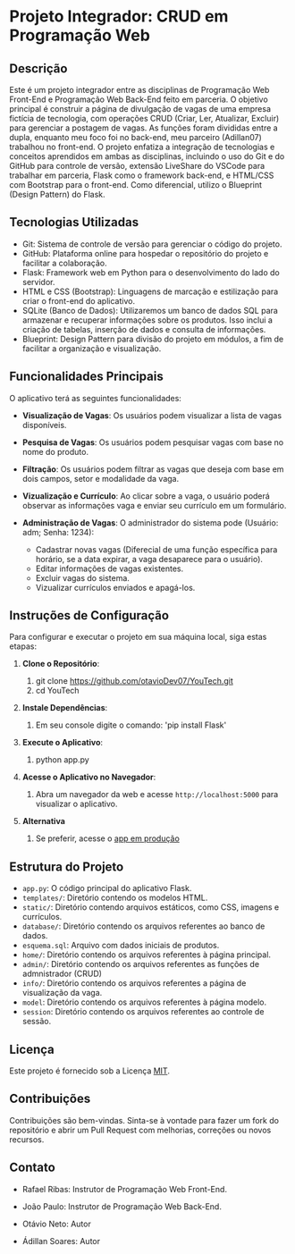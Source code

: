 # Projeto Integrador: CRUD em Programação Web


## Descrição


Este é um projeto integrador entre as disciplinas de Programação Web Front-End e Programação Web Back-End feito em parceria. O objetivo principal é construir a página de divulgação de vagas de uma empresa fictícia de tecnologia, com operações CRUD (Criar, Ler, Atualizar, Excluir) para gerenciar a postagem de vagas. As funções foram divididas entre a dupla, enquanto meu foco foi no back-end, meu parceiro (Adillan07) trabalhou no front-end. O projeto enfatiza a integração de tecnologias e conceitos aprendidos em ambas as disciplinas, incluindo o uso do Git e do GitHub para controle de versão, extensão LiveShare do VSCode para trabalhar em parceria, Flask como o framework back-end, e HTML/CSS com Bootstrap para o front-end. Como diferencial, utilizo o Blueprint (Design Pattern) do Flask.


## Tecnologias Utilizadas


- Git: Sistema de controle de versão para gerenciar o código do projeto.
- GitHub: Plataforma online para hospedar o repositório do projeto e facilitar a colaboração.
- Flask: Framework web em Python para o desenvolvimento do lado do servidor.
- HTML e CSS (Bootstrap): Linguagens de marcação e estilização para criar o front-end do aplicativo.
- SQLite (Banco de Dados): Utilizaremos um banco de dados SQL para armazenar e recuperar informações sobre os produtos. Isso inclui a criação de tabelas, inserção de dados e consulta de informações.
- Blueprint: Design Pattern para divisão do projeto em módulos, a fim de facilitar a organização e visualização.

## Funcionalidades Principais


O aplicativo terá as seguintes funcionalidades:


- **Visualização de Vagas**: Os usuários podem visualizar a lista de vagas disponíveis.

- **Pesquisa de Vagas**: Os usuários podem pesquisar vagas com base no nome do produto.

- **Filtração**: Os usuários podem filtrar as vagas que deseja com base em dois campos, setor e modalidade da vaga.

- **Vizualização e Currículo**: Ao clicar sobre a vaga, o usuário poderá observar as informações vaga e enviar seu currículo em um formulário.

- **Administração de Vagas**: O administrador do sistema pode (Usuário: adm; Senha: 1234):
  - Cadastrar novas vagas (Diferecial de uma função específica para horário, se a data expirar, a vaga desaparece para o usuário).
  - Editar informações de vagas existentes.
  - Excluir vagas do sistema.
  - Vizualizar currículos enviados e apagá-los.


## Instruções de Configuração


Para configurar e executar o projeto em sua máquina local, siga estas etapas:


1. **Clone o Repositório**:
   1. git clone https://github.com/otavioDev07/YouTech.git
   2. cd YouTech
2. **Instale Dependências**:
   1. Em seu console digite o comando: 'pip install Flask'
3. **Execute o Aplicativo**:
   1. python app.py
4. **Acesse o Aplicativo no Navegador**:
   1. Abra um navegador da web e acesse `http://localhost:5000` para visualizar o aplicativo.
  
5. **Alternativa**
   1. Se preferir, acesse o [app em produção](otavioDev.pythonanywhere.com)

## Estrutura do Projeto


- `app.py`: O código principal do aplicativo Flask.
- `templates/`: Diretório contendo os modelos HTML.
- `static/`: Diretório contendo arquivos estáticos, como CSS, imagens e currículos.
- `database/`: Diretório contendo os arquivos referentes ao banco de dados.
- `esquema.sql`: Arquivo com dados iniciais de produtos.
- `home/`: Diretório contendo os arquivos referentes à página principal.
- `admin/`: Diretório contendo os arquivos referentes as funções de admnistrador (CRUD)
- `info/`: Diretório contendo os arquivos referentes a página de visualização da vaga.
- `model`: Diretório contendo os arquivos referentes à página modelo.
- `session`: Diretório contendo os arquivos referentes ao controle de sessão.

## Licença


Este projeto é fornecido sob a Licença [MIT](LICENSE).


## Contribuições


Contribuições são bem-vindas. Sinta-se à vontade para fazer um fork do repositório e abrir um Pull Request com melhorias, correções ou novos recursos.


## Contato


- Rafael Ribas: Instrutor de Programação Web Front-End.


- João Paulo: Instrutor de Programação Web Back-End.

- Otávio Neto: Autor
- Ádillan Soares: Autor

